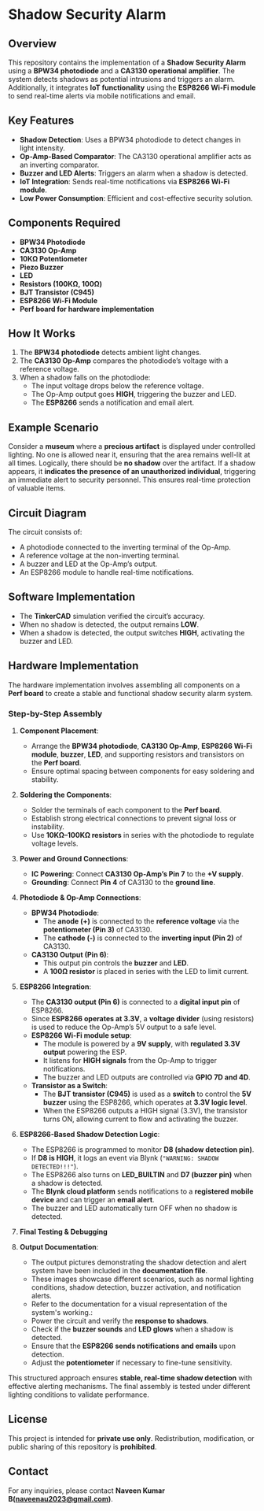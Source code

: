 # Shadow Security Alarm

## Overview
This repository contains the implementation of a **Shadow Security Alarm** using a **BPW34 photodiode** and a **CA3130 operational amplifier**. The system detects shadows as potential intrusions and triggers an alarm. Additionally, it integrates **IoT functionality** using the **ESP8266 Wi-Fi module** to send real-time alerts via mobile notifications and email.

## Key Features
- **Shadow Detection**: Uses a BPW34 photodiode to detect changes in light intensity.
- **Op-Amp-Based Comparator**: The CA3130 operational amplifier acts as an inverting comparator.
- **Buzzer and LED Alerts**: Triggers an alarm when a shadow is detected.
- **IoT Integration**: Sends real-time notifications via **ESP8266 Wi-Fi module**.
- **Low Power Consumption**: Efficient and cost-effective security solution.

## Components Required
- **BPW34 Photodiode**
- **CA3130 Op-Amp**
- **10KΩ Potentiometer**
- **Piezo Buzzer**
- **LED**
- **Resistors (100KΩ, 100Ω)**
- **BJT Transistor (C945)**
- **ESP8266 Wi-Fi Module**
- **Perf board for hardware implementation**

## How It Works
1. The **BPW34 photodiode** detects ambient light changes.
2. The **CA3130 Op-Amp** compares the photodiode’s voltage with a reference voltage.
3. When a shadow falls on the photodiode:
   - The input voltage drops below the reference voltage.
   - The Op-Amp output goes **HIGH**, triggering the buzzer and LED.
   - The **ESP8266** sends a notification and email alert.

## Example Scenario
Consider a **museum** where a **precious artifact** is displayed under controlled lighting. No one is allowed near it, ensuring that the area remains well-lit at all times. Logically, there should be **no shadow** over the artifact. If a shadow appears, it **indicates the presence of an unauthorized individual**, triggering an immediate alert to security personnel. This ensures real-time protection of valuable items.

## Circuit Diagram
The circuit consists of:
- A photodiode connected to the inverting terminal of the Op-Amp.
- A reference voltage at the non-inverting terminal.
- A buzzer and LED at the Op-Amp’s output.
- An ESP8266 module to handle real-time notifications.

## Software Implementation
- The **TinkerCAD** simulation verified the circuit’s accuracy.
- When no shadow is detected, the output remains **LOW**.
- When a shadow is detected, the output switches **HIGH**, activating the buzzer and LED.

## Hardware Implementation
The hardware implementation involves assembling all components on a **Perf board** to create a stable and functional shadow security alarm system.

### Step-by-Step Assembly
1. **Component Placement**:
   - Arrange the **BPW34 photodiode**, **CA3130 Op-Amp**, **ESP8266 Wi-Fi module**, **buzzer**, **LED**, and supporting resistors and transistors on the **Perf board**.
   - Ensure optimal spacing between components for easy soldering and stability.

2. **Soldering the Components**:
   - Solder the terminals of each component to the **Perf board**.
   - Establish strong electrical connections to prevent signal loss or instability.
   - Use **10KΩ–100KΩ resistors** in series with the photodiode to regulate voltage levels.

3. **Power and Ground Connections**:
   - **IC Powering**: Connect **CA3130 Op-Amp’s Pin 7** to the **+V supply**.
   - **Grounding**: Connect **Pin 4** of CA3130 to the **ground line**.

4. **Photodiode & Op-Amp Connections**:
   - **BPW34 Photodiode**:
     - The **anode (+)** is connected to the **reference voltage** via the **potentiometer (Pin 3)** of CA3130.
     - The **cathode (-)** is connected to the **inverting input (Pin 2)** of CA3130.
   - **CA3130 Output (Pin 6)**:
     - This output pin controls the **buzzer** and **LED**.
     - A **100Ω resistor** is placed in series with the LED to limit current.

5. **ESP8266 Integration**:
   - The **CA3130 output (Pin 6)** is connected to a **digital input pin** of ESP8266.
   - Since **ESP8266 operates at 3.3V**, a **voltage divider** (using resistors) is used to reduce the Op-Amp’s 5V output to a safe level.
   - **ESP8266 Wi-Fi module setup**:
     - The module is powered by a **9V supply**, with **regulated 3.3V output** powering the ESP.
     - It listens for **HIGH signals** from the Op-Amp to trigger notifications.
     - The buzzer and LED outputs are controlled via **GPIO 7D and 4D**.
   - **Transistor as a Switch**:
     - The **BJT transistor (C945)** is used as a **switch** to control the **5V buzzer** using the ESP8266, which operates at **3.3V logic level**.
     - When the ESP8266 outputs a HIGH signal (3.3V), the transistor turns ON, allowing current to flow and activating the buzzer.

6. **ESP8266-Based Shadow Detection Logic**:
   - The ESP8266 is programmed to monitor **D8 (shadow detection pin)**.
   - If **D8 is HIGH**, it logs an event via Blynk (`"WARNING: SHADOW DETECTED!!!"`).
   - The ESP8266 also turns on **LED_BUILTIN** and **D7 (buzzer pin)** when a shadow is detected.
   - The **Blynk cloud platform** sends notifications to a **registered mobile device** and can trigger an **email alert**.
   - The buzzer and LED automatically turn OFF when no shadow is detected.

7. **Final Testing & Debugging**

8. **Output Documentation**:
   - The output pictures demonstrating the shadow detection and alert system have been included in the **documentation file**.
   - These images showcase different scenarios, such as normal lighting conditions, shadow detection, buzzer activation, and notification alerts.
   - Refer to the documentation for a visual representation of the system's working.:
   - Power the circuit and verify the **response to shadows**.
   - Check if the **buzzer sounds** and **LED glows** when a shadow is detected.
   - Ensure that the **ESP8266 sends notifications and emails** upon detection.
   - Adjust the **potentiometer** if necessary to fine-tune sensitivity.

This structured approach ensures **stable, real-time shadow detection** with effective alerting mechanisms. The final assembly is tested under different lighting conditions to validate performance.

## License
This project is intended for **private use only**. Redistribution, modification, or public sharing of this repository is **prohibited**.

## Contact
For any inquiries, please contact **Naveen Kumar B(naveenau2023@gmail.com)**.

